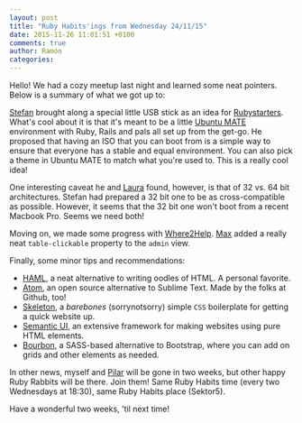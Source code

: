 ```yaml
---
layout: post
title: "Ruby Habits'ings from Wednesday 24/11/15"
date: 2015-11-26 11:01:51 +0100
comments: true
author: Ramón
categories:
---
```


Hello! We had a cozy meetup last night and learned some neat pointers. Below is a summary of what we got up to:

[Stefan](https://twitter.com/informatom) brought along a special little USB stick as an idea for [Rubystarters](https://github.com/RubyStarters). What's cool about it is that it's meant to be a little [Ubuntu MATE](https://ubuntu-mate.org/) environment with Ruby, Rails and pals all set up from the get-go. He proposed that having an ISO that you can boot from is a simple way to ensure that everyone has a stable and equal environment. You can also pick a theme in Ubuntu MATE to match what you're used to. This is a really cool idea!

One interesting caveat he and [Laura](https://twitter.com/alicetragedy) found, however, is that of 32 vs. 64 bit architectures. Stefan had prepared a 32 bit one to be as cross-compatible as possible. However, it seems that the 32 bit one won't boot from a recent Macbook Pro. Seems we need both!

Moving on, we made some progress with [Where2Help](https://github.com/where2help/where2help). [Max](https://twitter.com/klappradla) added a really neat `table-clickable` property to the `admin` view.

Finally, some minor tips and recommendations:

- [HAML](http://haml.info/), a neat alternative to writing oodles of HTML. A personal favorite.
- [Atom](https://atom.io/), an open source alternative to Sublime Text. Made by the folks at Github, too!
- [Skeleton](http://getskeleton.com/), a _barebones_ (sorrynotsorry) simple `CSS` boilerplate for getting a quick website up.
- [Semantic UI](http://semantic-ui.com/), an extensive framework for making websites using pure HTML elements.
- [Bourbon](http://bourbon.io/), a SASS-based alternative to Bootstrap, where you can add on grids and other elements as needed.

In other news, myself and [Pilar](https://twitter.com/althaire) will be gone in two weeks, but other happy Ruby Rabbits will be there. Join them! Same Ruby Habits time (every two Wednesdays at 18:30), same Ruby Habits place (Sektor5).

Have a wonderful two weeks, 'til next time!
